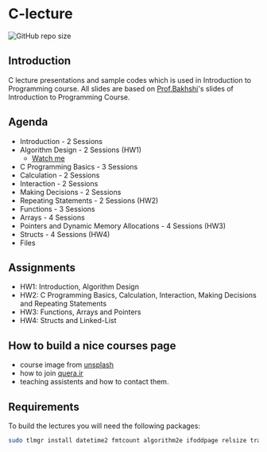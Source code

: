 # C-lecture

![GitHub repo size](https://img.shields.io/github/repo-size/cng-by-example/c-lecture?style=flat-square)

## Introduction

C lecture presentations and sample codes which is used in Introduction to Programming course.
All slides are based on [Prof.Bakhshi](https://github.com/Bahador-Bakhshi)'s slides of
Introduction to Programming Course.

## Agenda

- Introduction - 2 Sessions
- Algorithm Design - 2 Sessions (HW1)
  * [Watch me](https://youtu.be/2yAZT_uDpuA)
- C Programming Basics - 3 Sessions
- Calculation - 2 Sessions
- Interaction - 2 Sessions
- Making Decisions - 2 Sessions
- Repeating Statements - 2 Sessions (HW2)
- Functions - 3 Sessions
- Arrays - 4 Sessions
- Pointers and Dynamic Memory Allocations - 4 Sessions (HW3)
- Structs - 4 Sessions (HW4)
- Files

## Assignments

- HW1: Introduction, Algorithm Design
- HW2: C Programming Basics, Calculation, Interaction, Making Decisions and Repeating Statements
- HW3: Functions, Arrays and Pointers
- HW4: Structs and Linked-List

## How to build a nice courses page

- course image from [unsplash](https://unsplash.com/photos/mDinBvq1Sfg)
- how to join [quera.ir](https://quera.ir/)
- teaching assistents and how to contact them.

## Requirements

To build the lectures you will need the following packages:

```sh
sudo tlmgr install datetime2 fmtcount algorithm2e ifoddpage relsize tracklang
```
